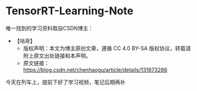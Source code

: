 # TensorRT-Learning-Note
唯一找到的学习资料取自CSDN博主：
* 【咕哥】
  * 版权声明：本文为博主原创文章，遵循 CC 4.0 BY-SA 版权协议，转载请附上原文出处链接和本声明。
  * 原文链接：https://blog.csdn.net/chenhaogu/article/details/131873286

今天在列车上，提前下好了学习视频，笔记后期再补
